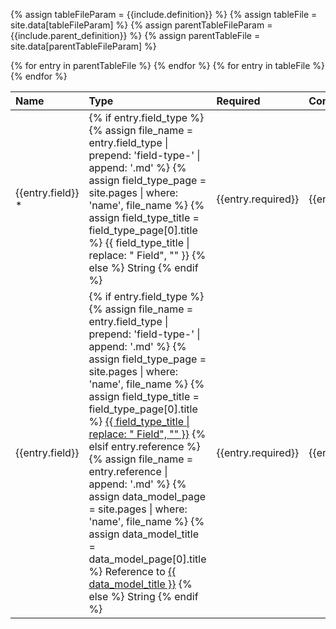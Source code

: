 {% assign tableFileParam = {{include.definition}} %}
{% assign tableFile = site.data[tableFileParam] %}
{% assign parentTableFileParam = {{include.parent_definition}} %}
{% assign parentTableFile = site.data[parentTableFileParam] %}

<table>
  <thead>
    <tr>
      <th style="text-align: left;">Name</th>
      <th style="text-align: left;">Type</th>
      <th style="text-align: left;">Required</th>
      <th style="text-align: left;">Comment</th>
    </tr>
  </thead>
  <tbody>
    {% for entry in parentTableFile %}
    <tr class="parent-definition">
      <td>
        {{entry.field}} *
      </td>
      <td>
        {% if entry.field_type %}
          {% assign file_name = entry.field_type | prepend: 'field-type-' | append: '.md' %}
          {% assign field_type_page = site.pages | where: 'name', file_name %}
          {% assign field_type_title = field_type_page[0].title %}
          {{ field_type_title | replace: " Field", "" }}
        {% else %}
          String
        {% endif %}
      </td>
      <td>{{entry.required}}</td>
      <td>{{entry.comment}}</td>
    </tr>
    {% endfor %}
    {% for entry in tableFile %}
    <tr>
      <td>
        {{entry.field}}
      </td>
      <td>
        {% if entry.field_type %}
          {% assign file_name = entry.field_type | prepend: 'field-type-' | append: '.md' %}
          {% assign field_type_page = site.pages | where: 'name', file_name %}
          {% assign field_type_title = field_type_page[0].title %}
          <a href="{{entry.field_type | prepend: "../field-types/field-type-" + site.base_url}}.html">{{ field_type_title | replace: " Field", "" }}</a>
        {% elsif entry.reference %}
          {% assign file_name = entry.reference | append: '.md' %}
          {% assign data_model_page = site.pages | where: 'name', file_name %}
          {% assign data_model_title = data_model_page[0].title %}
          Reference to <a href="{{entry.reference | prepend: "../data-models/" + site.base_url}}.html">{{ data_model_title }}</a>
        {% else %}
          String
        {% endif %}
      </td>
      <td>{{entry.required}}</td>
      <td>{{entry.comment}}</td>
    </tr>
    {% endfor %}  </tbody>
</table>
